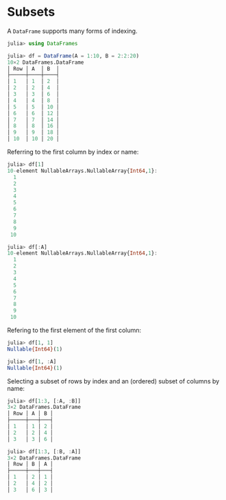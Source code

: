 # Subsets

A `DataFrame` supports many forms of indexing.

```julia
julia> using DataFrames

julia> df = DataFrame(A = 1:10, B = 2:2:20)
10×2 DataFrames.DataFrame
│ Row │ A  │ B  │
├─────┼────┼────┤
│ 1   │ 1  │ 2  │
│ 2   │ 2  │ 4  │
│ 3   │ 3  │ 6  │
│ 4   │ 4  │ 8  │
│ 5   │ 5  │ 10 │
│ 6   │ 6  │ 12 │
│ 7   │ 7  │ 14 │
│ 8   │ 8  │ 16 │
│ 9   │ 9  │ 18 │
│ 10  │ 10 │ 20 │
```

Referring to the first column by index or name:

```julia
julia> df[1]
10-element NullableArrays.NullableArray{Int64,1}:
  1
  2
  3
  4
  5
  6
  7
  8
  9
 10

julia> df[:A]
10-element NullableArrays.NullableArray{Int64,1}:
  1
  2
  3
  4
  5
  6
  7
  8
  9
 10
 ```

Refering to the first element of the first column:

```julia
julia> df[1, 1]
Nullable{Int64}(1)

julia> df[1, :A]
Nullable{Int64}(1)
```

Selecting a subset of rows by index and an (ordered) subset of columns by name:

```julia
julia> df[1:3, [:A, :B]]
3×2 DataFrames.DataFrame
│ Row │ A │ B │
├─────┼───┼───┤
│ 1   │ 1 │ 2 │
│ 2   │ 2 │ 4 │
│ 3   │ 3 │ 6 │

julia> df[1:3, [:B, :A]]
3×2 DataFrames.DataFrame
│ Row │ B │ A │
├─────┼───┼───┤
│ 1   │ 2 │ 1 │
│ 2   │ 4 │ 2 │
│ 3   │ 6 │ 3 │
```
